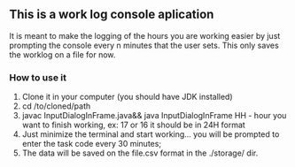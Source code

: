 ## This is a work log console aplication 
It is meant to make the logging of the hours you are working easier by just prompting the console every n minutes that the user sets.
This only saves the worklog on a file for now.

### How to use it
1. Clone it in your computer (you should have JDK installed)
2. cd /to/cloned/path
3. javac InputDialogInFrame.java&& java InputDialogInFrame HH - hour you want to finish working, ex: 17 or 16 it should be in 24H format
4. Just minimize the terminal and start working... you will be prompted to enter the task code every 30 minutes;
5. The data will be saved on the file.csv format in the ./storage/ dir.
